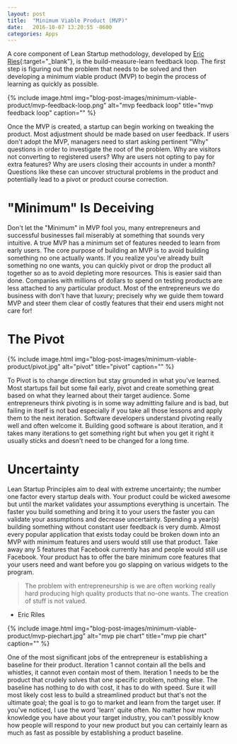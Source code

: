 ```yaml
---
layout: post
title:  "Minimum Viable Product (MVP)"
date:   2016-10-07 13:20:55 -0600
categories: Apps
---
```


A core component of Lean Startup methodology, developed by [Eric Ries](https://en.wikipedia.org/wiki/Eric_Ries){:target="_blank"}, is the build-measure-learn feedback loop. The first step is figuring out the problem that needs to be solved and then developing a minimum viable product (MVP) to begin the process of learning as quickly as possible.

{% include image.html
  img="blog-post-images/minimum-viable-product/mvp-feedback-loop.png"
  alt="mvp feedback loop"
  title="mvp feedback loop"
  caption=""
%}

Once the MVP is created, a startup can begin working on tweaking the product. Most adjustment should be made based on user feedback. If users don't adopt the MVP, managers need to start asking pertinent "Why" questions in order to investigate the root of the problem. Why are visitors not converting to registered users? Why are users not opting to pay for extra features? Why are users closing their accounts in under a month? Questions like these can uncover structural problems in the product and potentially lead to a pivot or product course correction.

# "Minimum" Is Deceiving

Don't let the "Minimum" in MVP fool you, many entrepreneurs and successful businesses fail miserably at something that sounds very intuitive. A true MVP has a minimum set of features needed to learn from early users. The core purpose of building an MVP is to avoid building something no one actually wants. If you realize you've already built something no one wants, you can quickly pivot or drop the product all together so as to avoid depleting more resources. This is easier said than done. Companies with millions of dollars to spend on testing products are less attached to any particular product. Most of the entrepreneurs we do business with don't have that luxury; precisely why we guide them toward MVP and steer them clear of costly features that their end users might not care for!

# The Pivot

{% include image.html
  img="blog-post-images/minimum-viable-product/pivot.jpg"
  alt="pivot"
  title="pivot"
  caption=""
%}

To Pivot is to change direction but stay grounded in what you've learned. Most startups fail but some fail early, pivot and create something great based on what they learned about their target audience. Some entrepreneurs think pivoting is in some way admitting failure and is bad, but failing in itself is not bad especially if you take all those lessons and apply them to the next iteration. Software developers understand pivoting really well and often welcome it. Building good software is about iteration, and it takes many iterations to get something right but when you get it right it usually sticks and doesn't need to be changed for a long time.

# Uncertainty

Lean Startup Principles aim to deal with extreme uncertainty; the number one factor every startup deals with. Your product could be wicked awesome but until the market validates your assumptions everything is uncertain. The faster you build something and bring it to your users the faster you can validate your assumptions and decrease uncertainty. Spending a year(s) building something without constant user feedback is very dumb. Almost every popular application that exists today could be broken down into an MVP with minimum features and users would still use that product. Take away any 5 features that Facebook currently has and people would still use Facebook. Your product has to offer the bare minimum core features that your users need and want before you go slapping on various widgets to the program.

> The problem with entrepreneurship is we are often working really hard producing high quality products that no-one wants. The creation of stuff is not valued.
- Eric Riles

{% include image.html
  img="blog-post-images/minimum-viable-product/mvp-piechart.jpg"
  alt="mvp pie chart"
  title="mvp pie chart"
  caption=""
%}

One of the most significant jobs of the entrepreneur is establishing a baseline for their product. Iteration 1 cannot contain all the bells and whistles, it cannot even contain most of them. Iteration 1 needs to be the product that crudely solves that one specific problem, nothing else. The baseline has nothing to do with cost, it has to do with speed. Sure it will most likely cost less to build a streamlined product but that's not the ultimate goal; the goal is to go to market and learn from the target user. If you've noticed, I use the word 'learn' quite often. No matter how much knowledge you have about your target industry, you can't possibly know how people will respond to your new product but you can certainly learn as much as fast as possible by establishing a product baseline.
